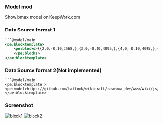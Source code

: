 ### Model mod
Show bmax model on KeepWork.com

### Data Source format 1
```xml
```@model/main
<pe:blocktemplate>
	<pe:blocks>{{2,0,-8,10,3568,},{3,0,-8,10,4095,},{4,0,-8,10,4095,},{5,0,-8,10,4095,},{6,0,-8,10,4095,},{7,0,-8,10,4095,},{8,0,-8,10,3568,},{2,0,-7,10,4095,},{8,0,-7,10,4095,},{2,0,-6,10,4095,},{8,0,-6,10,4095,},{2,0,-5,10,4095,},{8,0,-5,10,4095,},{2,0,-4,10,4095,},{8,0,-4,10,4095,},{2,0,-3,10,4095,},{8,0,-3,10,4095,},{2,0,-2,10,3568,},{3,0,-2,10,4095,},{4,0,-2,10,4095,},{5,0,-2,10,4095,},{6,0,-2,10,4095,},{7,0,-2,10,4095,},{8,0,-2,10,3568,},{5,1,-8,10,4095,},{2,1,-5,10,4095,},{8,1,-5,10,4095,},{5,1,-2,10,4095,},{5,2,-8,10,4095,},{5,2,-7,10,4095,},{5,2,-6,10,1920,},{2,2,-5,10,4095,},{3,2,-5,10,4095,},{4,2,-5,10,1920,},{5,2,-5,10,4095,},{6,2,-5,10,1920,},{7,2,-5,10,4095,},{8,2,-5,10,4095,},{5,2,-4,10,1920,},{5,2,-3,10,4095,},{5,2,-2,10,4095,},}
	</pe:blocks>
</pe:blocktemplate>
```

### Data Source format 2(Not implemented)
```
```@model/main
<pe:blocktemplate >
<pe:model>https://github.com/tatfook/wikicraft/raw/wxa_dev/www/wiki/js/mod/model/test.zip</pe:model>
</pe:blocktemplate>
```
### Screenshot
![block1](https://cloud.githubusercontent.com/assets/5885941/24322891/92ea4aa0-11a7-11e7-8e69-06afa33793a6.png)
![block2](https://cloud.githubusercontent.com/assets/5885941/24322893/977a20ea-11a7-11e7-88f9-c32bf8b6e652.png)

